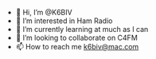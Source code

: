 - 👋 Hi, I’m @K6BIV
- 👀 I’m interested in Ham Radio
- 🌱 I’m currently learning at much as I can
- 💞️ I’m looking to collaborate on C4FM
- 📫 How to reach me k6biv@mac.com

<!---
K6BIV/K6BIV is a ✨ special ✨ repository because its `README.md` (this file) appears on your GitHub profile.
You can click the Preview link to take a look at your changes.
--->
